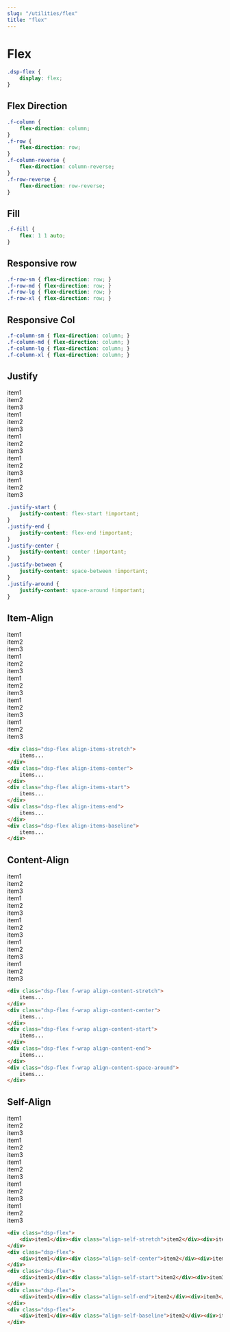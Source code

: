 ```yaml
---
slug: "/utilities/flex"
title: "flex"
---
```


# Flex

<div class="card">
<div class="card-body">

```css
.dsp-flex {
	display: flex;
}
```
</div>
</div>


## Flex Direction
<div class="card">
<div class="card-body">

```css
.f-column {
	flex-direction: column;
}
.f-row {
	flex-direction: row;
}
.f-column-reverse {
	flex-direction: column-reverse;
}
.f-row-reverse {
	flex-direction: row-reverse;
}
```
</div>
</div>


## Fill
<div class="card">
<div class="card-body">

```css
.f-fill {
	flex: 1 1 auto;
}
```
</div>
</div>


## Responsive row
<div class="card">
<div class="card-body">

```css
.f-row-sm {	flex-direction: row; }
.f-row-md {	flex-direction: row; }
.f-row-lg {	flex-direction: row; }
.f-row-xl {	flex-direction: row; }
```
</div>
</div>


## Responsive Col
<div class="card">
<div class="card-body">

```css
.f-column-sm { flex-direction: column; }
.f-column-md { flex-direction: column; }
.f-column-lg { flex-direction: column; }
.f-column-xl { flex-direction: column; }
```
</div>
</div>


## Justify
<div class="card">
<div class="card-body">
<div class="dsp-flex justify-start ex-block h-50">
	<div class="ex-block-sm">item1</div><div class="ex-block-sm">item2</div><div class="ex-block-sm">item3</div>
</div>
<div class="dsp-flex justify-end ex-block h-50">
	<div class="ex-block-sm">item1</div><div class="ex-block-sm">item2</div><div class="ex-block-sm">item3</div>
</div>
<div class="dsp-flex justify-center ex-block h-50">
	<div class="ex-block-sm">item1</div><div class="ex-block-sm">item2</div><div class="ex-block-sm">item3</div>
</div>
<div class="dsp-flex justify-between ex-block h-50">
	<div class="ex-block-sm">item1</div><div class="ex-block-sm">item2</div><div class="ex-block-sm">item3</div>
</div>
<div class="dsp-flex justify-around ex-block h-50">
	<div class="ex-block-sm">item1</div><div class="ex-block-sm">item2</div><div class="ex-block-sm">item3</div>
</div>

```css
.justify-start {
	justify-content: flex-start !important;
}
.justify-end {
	justify-content: flex-end !important;
}
.justify-center {
	justify-content: center !important;
}
.justify-between {
	justify-content: space-between !important;
}
.justify-around {
	justify-content: space-around !important;
}
```
</div>
</div>


## Item-Align
<div class="card">
<div class="card-body">
<div class="dsp-flex align-items-stretch ex-block h-75">
	<div class="ex-block-sm">item1</div><div class="ex-block-sm">item2</div><div class="ex-block-sm">item3</div>
</div>
<div class="dsp-flex align-items-center ex-block h-75">
	<div class="ex-block-sm">item1</div><div class="ex-block-sm">item2</div><div class="ex-block-sm">item3</div>
</div>
<div class="dsp-flex align-items-start ex-block h-75">
	<div class="ex-block-sm">item1</div><div class="ex-block-sm">item2</div><div class="ex-block-sm">item3</div>
</div>
<div class="dsp-flex align-items-end ex-block h-75">
	<div class="ex-block-sm">item1</div><div class="ex-block-sm">item2</div><div class="ex-block-sm">item3</div>
</div>
<div class="dsp-flex align-items-baseline ex-block h-75">
	<div class="ex-block-sm">item1</div><div class="ex-block-sm">item2</div><div class="ex-block-sm">item3</div>
</div>

```html
<div class="dsp-flex align-items-stretch">
	items...
</div>
<div class="dsp-flex align-items-center">
	items...
</div>
<div class="dsp-flex align-items-start">
	items...
</div>
<div class="dsp-flex align-items-end">
	items...
</div>
<div class="dsp-flex align-items-baseline">
	items...
</div>
```
</div>
</div>


## Content-Align
<div class="card">
<div class="card-body">
<div class="dsp-flex f-wrap align-content-stretch ex-block h-75">
	<div class="ex-block-sm">item1</div><div class="ex-block-sm">item2</div><div class="ex-block-sm">item3</div>
</div>
<div class="dsp-flex f-wrap align-content-center ex-block h-75">
	<div class="ex-block-sm">item1</div><div class="ex-block-sm">item2</div><div class="ex-block-sm">item3</div>
</div>
<div class="dsp-flex f-wrap align-content-start ex-block h-75">
	<div class="ex-block-sm">item1</div><div class="ex-block-sm">item2</div><div class="ex-block-sm">item3</div>
</div>
<div class="dsp-flex f-wrap align-content-end ex-block h-75">
	<div class="ex-block-sm">item1</div><div class="ex-block-sm">item2</div><div class="ex-block-sm">item3</div>
</div>
<div class="dsp-flex f-wrap align-content-space-around ex-block h-75">
	<div class="ex-block-sm">item1</div><div class="ex-block-sm">item2</div><div class="ex-block-sm">item3</div>
</div>

```html
<div class="dsp-flex f-wrap align-content-stretch">
	items...
</div>
<div class="dsp-flex f-wrap align-content-center">
	items...
</div>
<div class="dsp-flex f-wrap align-content-start">
	items...
</div>
<div class="dsp-flex f-wrap align-content-end">
	items...
</div>
<div class="dsp-flex f-wrap align-content-space-around">
	items...
</div>
```
</div>
</div>


## Self-Align
<div class="card">
<div class="card-body">
<div class="dsp-flex ex-block h-75">
	<div class="ex-block-sm">item1</div><div class="align-self-stretch ex-block-sm">item2</div><div class="ex-block-sm">item3</div>
</div>
<div class="dsp-flex ex-block h-75">
	<div class="ex-block-sm">item1</div><div class="align-self-center ex-block-sm">item2</div><div class="ex-block-sm">item3</div>
</div>
<div class="dsp-flex ex-block h-75">
	<div class="ex-block-sm">item1</div><div class="align-self-start ex-block-sm">item2</div><div class="ex-block-sm">item3</div>
</div>
<div class="dsp-flex ex-block h-75">
	<div class="ex-block-sm">item1</div><div class="align-self-end ex-block-sm">item2</div><div class="ex-block-sm">item3</div>
</div>
<div class="dsp-flex ex-block h-75">
	<div class="ex-block-sm">item1</div><div class="align-self-baseline ex-block-sm">item2</div><div class="ex-block-sm">item3</div>
</div>

```html
<div class="dsp-flex">
	<div>item1</div><div class="align-self-stretch">item2</div><div>item3</div>
</div>
<div class="dsp-flex">
	<div>item1</div><div class="align-self-center">item2</div><div>item3</div>
</div>
<div class="dsp-flex">
	<div>item1</div><div class="align-self-start">item2</div><div>item3</div>
</div>
<div class="dsp-flex">
	<div>item1</div><div class="align-self-end">item2</div><div>item3</div>
</div>
<div class="dsp-flex">
	<div>item1</div><div class="align-self-baseline">item2</div><div>item3</div>
</div>
```
</div>
</div>